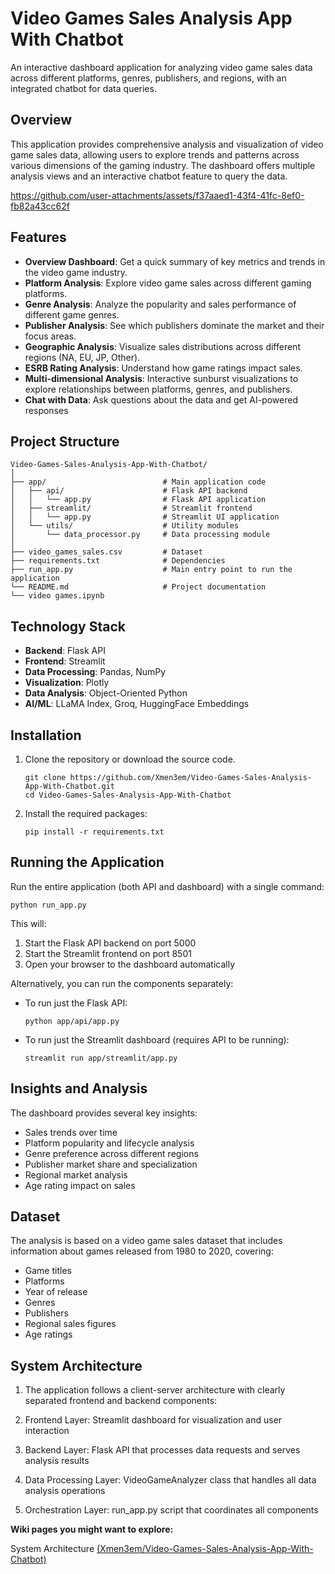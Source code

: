 # Video Games Sales Analysis App With Chatbot

An interactive dashboard application for analyzing video game sales data across different platforms, genres, publishers, and regions, with an integrated chatbot for data queries.

## Overview

This application provides comprehensive analysis and visualization of video game sales data, allowing users to explore trends and patterns across various dimensions of the gaming industry. The dashboard offers multiple analysis views and an interactive chatbot feature to query the data.



https://github.com/user-attachments/assets/f37aaed1-43f4-41fc-8ef0-fb82a43cc62f


## Features


- **Overview Dashboard**: Get a quick summary of key metrics and trends in the video game industry.
- **Platform Analysis**: Explore video game sales across different gaming platforms.
- **Genre Analysis**: Analyze the popularity and sales performance of different game genres.
- **Publisher Analysis**: See which publishers dominate the market and their focus areas.
- **Geographic Analysis**: Visualize sales distributions across different regions (NA, EU, JP, Other).
- **ESRB Rating Analysis**: Understand how game ratings impact sales.
- **Multi-dimensional Analysis**: Interactive sunburst visualizations to explore relationships between platforms, genres, and publishers.
- **Chat with Data**: Ask questions about the data and get AI-powered responses

## Project Structure

```
Video-Games-Sales-Analysis-App-With-Chatbot/
│
├── app/                          # Main application code
│   ├── api/                      # Flask API backend
│   │   └── app.py                # Flask API application
│   ├── streamlit/                # Streamlit frontend
│   │   └── app.py                # Streamlit UI application
│   └── utils/                    # Utility modules
│       └── data_processor.py     # Data processing module
│
├── video_games_sales.csv         # Dataset
├── requirements.txt              # Dependencies
├── run_app.py                    # Main entry point to run the application
└── README.md                     # Project documentation
└── video games.ipynb
```

## Technology Stack

- **Backend**: Flask API
- **Frontend**: Streamlit
- **Data Processing**: Pandas, NumPy
- **Visualization**: Plotly
- **Data Analysis**: Object-Oriented Python
- **AI/ML**: LLaMA Index, Groq, HuggingFace Embeddings

## Installation

1. Clone the repository or download the source code.

    ```
    git clone https://github.com/Xmen3em/Video-Games-Sales-Analysis-App-With-Chatbot.git  
    cd Video-Games-Sales-Analysis-App-With-Chatbot  
    ```


2. Install the required packages:
   ```
   pip install -r requirements.txt
   ```

## Running the Application

Run the entire application (both API and dashboard) with a single command:

```
python run_app.py
```

This will:
1. Start the Flask API backend on port 5000
2. Start the Streamlit frontend on port 8501
3. Open your browser to the dashboard automatically

Alternatively, you can run the components separately:

- To run just the Flask API:
  ```
  python app/api/app.py
  ```

- To run just the Streamlit dashboard (requires API to be running):
  ```
  streamlit run app/streamlit/app.py
  ```

## Insights and Analysis

The dashboard provides several key insights:

- Sales trends over time
- Platform popularity and lifecycle analysis
- Genre preference across different regions
- Publisher market share and specialization
- Regional market analysis
- Age rating impact on sales

## Dataset

The analysis is based on a video game sales dataset that includes information about games released from 1980 to 2020, covering:

- Game titles
- Platforms
- Year of release
- Genres
- Publishers
- Regional sales figures
- Age ratings

## System Architecture

1. The application follows a client-server architecture with clearly separated frontend and backend components:

2. Frontend Layer: Streamlit dashboard for visualization and user interaction

3. Backend Layer: Flask API that processes data requests and serves analysis results

4. Data Processing Layer: VideoGameAnalyzer class that handles all data analysis operations

5. Orchestration Layer: run_app.py script that coordinates all components


**Wiki pages you might want to explore:**

System Architecture [(Xmen3em/Video-Games-Sales-Analysis-App-With-Chatbot)](https://deepwiki.com/Xmen3em/Video-Games-Sales-Analysis-App-With-Chatbot/1.1-system-architecture)




